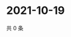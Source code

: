 # 2021-10-19

共 0 条

<!-- BEGIN WEIBO -->
<!-- 最后更新时间 Tue Oct 19 2021 00:21:28 GMT+0800 (China Standard Time) -->

<!-- END WEIBO -->
